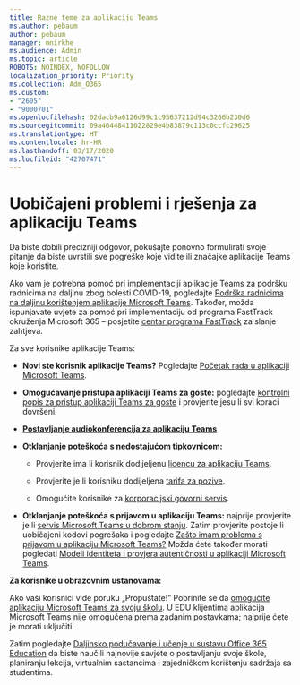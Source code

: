 ```yaml
---
title: Razne teme za aplikaciju Teams
ms.author: pebaum
author: pebaum
manager: mnirkhe
ms.audience: Admin
ms.topic: article
ROBOTS: NOINDEX, NOFOLLOW
localization_priority: Priority
ms.collection: Adm_O365
ms.custom:
- "2605"
- "9000701"
ms.openlocfilehash: 02dacb9a6126d99c1c95637212d94c3266b230d6
ms.sourcegitcommit: 09a46448411022829e4b83879c113c0ccfc29625
ms.translationtype: HT
ms.contentlocale: hr-HR
ms.lasthandoff: 03/17/2020
ms.locfileid: "42707471"
---
```

# <a name="teams-common-issues-and-resolutions"></a>Uobičajeni problemi i rješenja za aplikaciju Teams

Da biste dobili precizniji odgovor, pokušajte ponovno formulirati svoje pitanje da biste uvrstili sve pogreške koje vidite ili značajke aplikacije Teams koje koristite.

Ako vam je potrebna pomoć pri implementaciji aplikacije Teams za podršku radnicima na daljinu zbog bolesti COVID-19, pogledajte [Podrška radnicima na daljinu korištenjem aplikacije Microsoft Teams](https://docs.microsoft.com/microsoftteams/support-remote-work-with-teams). Također, možda ispunjavate uvjete za pomoć pri implementaciju od programa FastTrack okruženja Microsoft 365 – posjetite [centar programa FastTrack](https://www.microsoft.com/fasttrack) za slanje zahtjeva.

Za sve korisnike aplikacije Teams:

- **Novi ste korisnik aplikacije Teams?** Pogledajte [Početak rada u aplikaciji Microsoft Teams](https://docs.microsoft.com/microsoftteams/get-started-with-teams-quick-start).

- **Omogućavanje pristupa aplikaciji Teams za goste:** pogledajte [kontrolni popis za pristup aplikaciji Teams za goste](https://docs.microsoft.com/microsoftteams/guest-access-checklist) i provjerite jesu li svi koraci dovršeni.

- **[Postavljanje audiokonferencija za aplikaciju Teams](https://docs.microsoft.com/alchemyinsights/how-do-i-set-up-audio-conferencing-for-teams)**

- **Otklanjanje poteškoća s nedostajućom tipkovnicom:**  

    - Provjerite ima li korisnik dodijeljenu [licencu za aplikaciju Teams](https://docs.microsoft.com/MicrosoftTeams/assign-teams-licenses).

    - Provjerite je li korisniku dodijeljena [tarifa za pozive](https://docs.microsoft.com/MicrosoftTeams/calling-plan-landing-page).

    - Omogućite korisnike za [korporacijski govorni servis](https://docs.microsoft.com/skypeforbusiness/skype-for-business-hybrid-solutions/plan-your-phone-system-cloud-pbx-solution/enable-users-for-enterprise-voice-online-and-phone-system-voicemail#to-enable-your-users-for-phone-system-in-office-365-voice-and-voicemail).

- **Otklanjanje poteškoća s prijavom u aplikaciju Teams:** najprije provjerite je li [servis Microsoft Teams u dobrom stanju](https://admin.microsoft.com/Adminportal/Home?source=applauncher#/servicehealth). Zatim provjerite postoje li uobičajeni kodovi pogrešaka i pogledajte [Zašto imam problema s prijavom u aplikaciju Microsoft Teams?](https://support.office.com/article/a02f683b-61a3-4008-9447-ee60c5593b0f)  Možda ćete također morati pogledati [Modeli identiteta i provjera autentičnosti u aplikaciji Microsoft Teams](https://docs.microsoft.com/MicrosoftTeams/identify-models-authentication).

**Za korisnike u obrazovnim ustanovama:**

Ako vaši korisnici vide poruku „Propuštate!” Pobrinite se da [omogućite aplikaciju Microsoft Teams za svoju školu](https://docs.microsoft.com/microsoft-365/education/intune-edu-trial/enable-microsoft-teams). U EDU klijentima aplikacija Microsoft Teams nije omogućena prema zadanim postavkama; najprije ćete je morati uključiti.

Zatim pogledajte [Daljinsko podučavanje i učenje u sustavu Office 365 Education](https://support.office.com/article/remote-teaching-and-learning-in-office-365-education-f651ccae-7b65-478b-8366-51bb884025c4) da biste naučili najnovije savjete o postavljanju svoje škole, planiranju lekcija, virtualnim sastancima i zajedničkom korištenju sadržaja sa studentima. 
